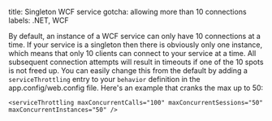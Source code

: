 title: Singleton WCF service gotcha: allowing more than 10 connections
labels: .NET, WCF

By default, an instance of a WCF service can only have 10 connections at a time.  If your service is a singleton then there is obviously only one instance, which means that only 10 clients can connect to your service at a time.  All subsequent connection attempts will result in timeouts if one of the 10 spots is not freed up.  You can easily change this from the default by adding a <code>serviceThrottling</code> entry to your <code>behavior</code> definition in the app.config/web.config file.  Here's an example that cranks the max up to 50<!--break-->:

	<serviceThrottling maxConcurrentCalls="100" maxConcurrentSessions="50" maxConcurrentInstances="50" />
